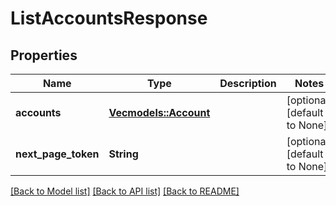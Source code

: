 # ListAccountsResponse

## Properties
Name | Type | Description | Notes
------------ | ------------- | ------------- | -------------
**accounts** | [**Vec<models::Account>**](Account.md) |  | [optional] [default to None]
**next_page_token** | **String** |  | [optional] [default to None]

[[Back to Model list]](../README.md#documentation-for-models) [[Back to API list]](../README.md#documentation-for-api-endpoints) [[Back to README]](../README.md)


